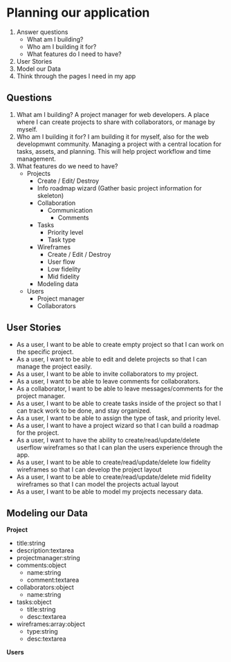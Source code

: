 # Planning our application

1. Answer questions
	- What am I building?
	- Who am I building it for?
	- What features do I need to have?
2. User Stories
3. Model our Data
4. Think through the pages I need in my app

## Questions

1. What am I building? A project manager for web developers. A place where I can create projects to share with collaborators, or manage by myself.   
2. Who am I building it for?  I am building it for myself, also for the web developmwnt community. Managing a project with a central location for tasks, assets, and planning. This will help project workflow and time management.
3. What features do we need to have?
	- Projects
		- Create / Edit/ Destroy
		- Info roadmap wizard (Gather basic project information for skeleton)
		- Collaboration
			- Communication
				- Comments
		- Tasks
			- Priority level
			- Task type
		- Wireframes
			- Create / Edit / Destroy
			- User flow
			- Low fidelity
			- Mid fidelity
		- Modeling data
	- Users
		- Project manager
		- Collaborators

## User Stories

- As a user, I want to be able to create empty project so that I can work on the specific project.
- As a user, I want to be able to edit and delete projects so that I can manage the project easily.
- As a user, I want to be able to invite collaborators to my project.
- As a user, I want to be able to leave comments for collaborators.
- As a collaborator, I want to be able to leave messages/comments for the project manager.
- As a user, I want to be able to create tasks inside of the project so that I can track work to be done, and stay organized.
- As a user, I want to be able to assign the type of task, and priority level.
- As a user, I want to have a project wizard so that I can build a roadmap for the project.
- As a user, I want to have the ability to create/read/update/delete userflow wireframes so that I can plan the users experience through the app.
- As a user, I want to be able to create/read/update/delete low fidelity wireframes so that I can develop the project layout
- As a user, I want to be able to create/read/update/delete mid fidelity wireframes so that I can model the projects actual layout
- As a user, I want to be able to model my projects necessary data.
	
	

## Modeling our Data

**Project**
- title:string
- description:textarea
- projectmanager:string
- comments:object
	- name:string
	- comment:textarea
- collaborators:object
	- name:string
- tasks:object
	- title:string
	- desc:textarea
- wireframes:array:object
	- type:string
	- desc:textarea

**Users**
	

